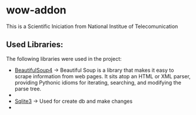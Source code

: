 # wow-addon
This is a Scientific Iniciation from National Institue of Telecomunication


## Used Libraries:

The following libraries were used in the project:
- [BeautifulSoup4](https://pypi.org/project/beautifulsoup4/) -> Beautiful Soup is a library that makes it easy to scrape information from web pages. It sits atop an HTML or XML parser, providing Pythonic idioms for iterating, searching, and modifying the parse tree. 
- 
- [Sqlite3](https://docs.python.org/3/library/sqlite3.html) -> Used for create db and make changes
- 
